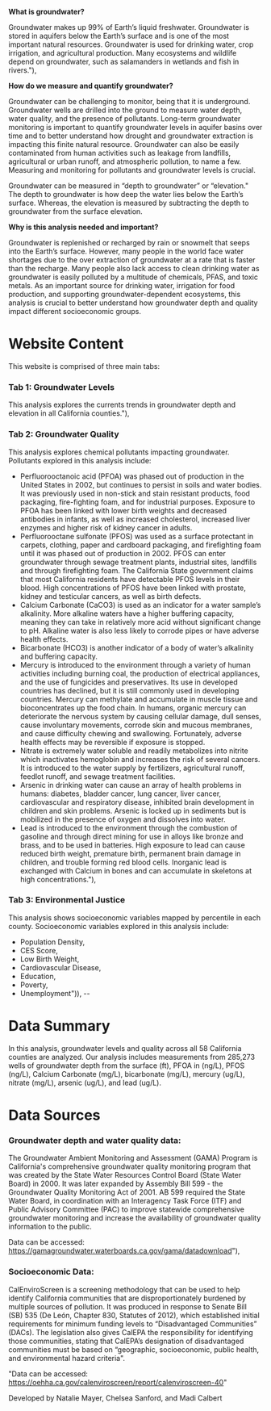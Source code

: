 **What is groundwater?**

Groundwater makes up 99% of Earth’s liquid freshwater. Groundwater is
stored in aquifers below the Earth’s surface and is one of the most
important natural resources. Groundwater is used for drinking water,
crop irrigation, and agricultural production. Many ecosystems and
wildlife depend on groundwater, such as salamanders in wetlands and fish
in rivers."),

**How do we measure and quantify groundwater?**

Groundwater can be challenging to monitor, being that it is underground.
Groundwater wells are drilled into the ground to measure water depth,
water quality, and the presence of pollutants. Long-term groundwater
monitoring is important to quantify groundwater levels in aquifer basins
over time and to better understand how drought and groundwater
extraction is impacting this finite natural resource. Groundwater can
also be easily contaminated from human activities such as leakage from
landfills, agricultural or urban runoff, and atmospheric pollution, to
name a few. Measuring and monitoring for pollutants and groundwater
levels is crucial.

Groundwater can be measured in “depth to groundwater” or “elevation." 
The depth to groundwater is how deep the water lies below the Earth’s
surface. Whereas, the elevation is measured by subtracting the depth to
groundwater from the surface elevation.

**Why is this analysis needed and important?**

Groundwater is replenished or recharged by rain or snowmelt that seeps
into the Earth’s surface. However, many people in the world face water
shortages due to the over extraction of groundwater at a rate that is
faster than the recharge. Many people also lack access to clean drinking
water as groundwater is easily polluted by a multitude of chemicals,
PFAS, and toxic metals. As an important source for drinking water,
irrigation for food production, and supporting groundwater-dependent
ecosystems, this analysis is crucial to better understand how
groundwater depth and quality impact different socioeconomic groups.


# Website Content
This website is comprised of three main tabs:

### Tab 1: Groundwater Levels
This analysis explores the currents trends in groundwater depth and elevation in all California counties."),
                       
### Tab 2: Groundwater Quality
This analysis explores chemical pollutants impacting groundwater. 
Pollutants explored in this analysis include:

- Perfluorooctanoic acid (PFOA) was phased out of production in the United States in 2002, but continues to persist in soils and water  bodies. It was previously used in non-stick and stain resistant products, food packaging, fire-fighting foam, and for industrial purposes. Exposure to PFOA has been linked with lower birth weights and decreased antibodies in infants, as well as increased cholesterol, increased liver enzymes and higher risk of kidney cancer in adults.
- Perfluorooctane sulfonate (PFOS) was used as a surface protectant in carpets, clothing, paper and cardboard packaging, and firefighting foam until it was phased out of production in 2002. PFOS can enter groundwater through sewage treatment plants, industrial sites, landfills and through firefighting foam. The California State government claims that most California residents have detectable PFOS levels in 
their blood. High concentrations of PFOS have been linked with prostate, kidney and testicular cancers, as well as birth defects.
- Calcium Carbonate (CaCO3) is used as an indicator for a water sample’s alkalinity. More alkaline waters have a higher buffering capacity, meaning they can take in relatively more acid without significant change to pH. Alkaline water is also less likely to corrode pipes or have adverse health effects.
- Bicarbonate (HCO3) is another indicator of a body of water’s alkalinity and buffering capacity.
- Mercury is introduced to the environment through a variety of human activities including burning coal, the production of electrical appliances, and the use of fungicides and preservatives. Its use in developed countries has declined, but it is still commonly used in developing countries. Mercury can methylate and accumulate in muscle tissue and bioconcentrates up the food chain. In humans, organic mercury can deteriorate the nervous system by causing cellular damage, dull senses, cause involuntary movements, corrode skin and mucous membranes, and cause difficulty chewing and swallowing. Fortunately, adverse health effects may be reversible if exposure is stopped.
- Nitrate is extremely water soluble and readily metabolizes into nitrite which inactivates hemoglobin and increases the risk of several cancers. It is introduced to the water supply by fertilizers, agricultural runoff, feedlot runoff, and sewage treatment facilities.
- Arsenic in drinking water can cause an array of health problems in humans: diabetes, bladder cancer, lung cancer, liver cancer, cardiovascular and respiratory disease, inhibited brain development in children and skin problems. Arsenic is locked up in sediments but is mobilized in the presence of oxygen and dissolves into water.
- Lead is introduced to the environment through the combustion of gasoline and through direct mining for use in alloys like bronze and brass, and to be used in batteries. High exposure to lead can cause reduced birth weight, premature birth, permanent brain damage in children, and trouble forming red blood cells. Inorganic lead is exchanged with Calcium in bones and can accumulate in skeletons at  high concentrations."),
                       
### Tab 3: Environmental Justice

This analysis shows socioeconomic variables mapped by percentile in each county. Socioeconomic variables explored in this analysis include:
- Population Density,
- CES Score,
- Low Birth Weight,
- Cardiovascular Disease,
- Education,
- Poverty,
- Unemployment")),
--
                       
# Data Summary
In this analysis, groundwater levels and quality across all 58 California counties are analyzed. Our analysis includes measurements from 285,273 wells of groundwater depth from the surface (ft), PFOA in (ng/L), PFOS (ng/L), Calcium Carbonate (mg/L), bicarbonate (mg/L), mercury (ug/L), nitrate (mg/L), arsenic (ug/L), and lead (ug/L).
                       
# Data Sources

### Groundwater depth and water quality data:
The Groundwater Ambient Monitoring and Assessment (GAMA) Program is California's comprehensive groundwater quality monitoring program that was created by the State Water Resources Control Board (State Water Board) in 2000. It was later expanded by Assembly Bill 599 - the Groundwater Quality Monitoring Act of 2001. AB 599 required the State Water Board, in coordination with an Interagency Task Force (ITF) and Public Advisory Committee (PAC) to improve statewide comprehensive groundwater monitoring and increase the availability of groundwater quality information to the public.
                       
Data can be accessed:  https://gamagroundwater.waterboards.ca.gov/gama/datadownload"),


### Socioeconomic Data:

CalEnviroScreen is a screening methodology that can be used to help identify California communities that are disproportionately burdened by multiple sources of pollution. It was produced in response to Senate Bill (SB) 535 (De León, Chapter 830, Statutes of 2012), which established initial requirements for minimum funding levels to “Disadvantaged Communities” (DACs). The legislation also gives CalEPA the responsibility for identifying those communities, stating that CalEPA’s designation of disadvantaged communities must be based on “geographic, socioeconomic, public health, and environmental hazard criteria".
                       
"Data can be accessed:  https://oehha.ca.gov/calenviroscreen/report/calenviroscreen-40"
                       
              
                
Developed by Natalie Mayer, Chelsea Sanford, and Madi Calbert             